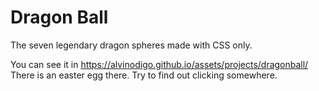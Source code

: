# Dragon Ball
The seven legendary dragon spheres made with CSS only.

You can see it in https://alvinodigo.github.io/assets/projects/dragonball/
There is an easter egg there. Try to find out clicking somewhere.

